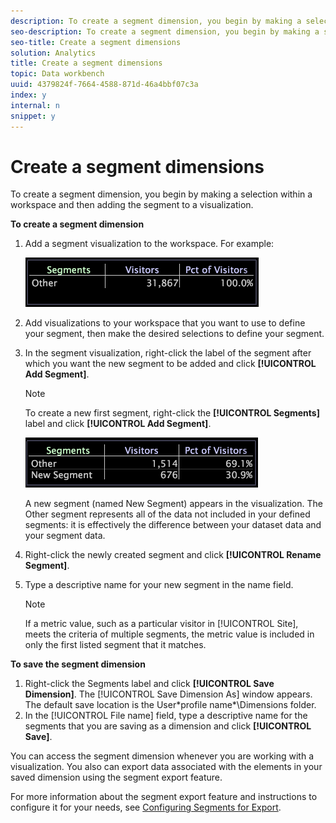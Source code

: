 ```yaml
---
description: To create a segment dimension, you begin by making a selection within a workspace and then adding the segment to a visualization.
seo-description: To create a segment dimension, you begin by making a selection within a workspace and then adding the segment to a visualization.
seo-title: Create a segment dimensions
solution: Analytics
title: Create a segment dimensions
topic: Data workbench
uuid: 4379824f-7664-4588-871d-46a4bbf07c3a
index: y
internal: n
snippet: y
---
```


# Create a segment dimensions

To create a segment dimension, you begin by making a selection within a workspace and then adding the segment to a visualization.

 **To create a segment dimension**

1. Add a segment visualization to the workspace. For example:

   ![](assets/vis_Segment.png)

1. Add visualizations to your workspace that you want to use to define your segment, then make the desired selections to define your segment. 
1. In the segment visualization, right-click the label of the segment after which you want the new segment to be added and click **[!UICONTROL Add Segment]**.

   >[!NOTE]
   >
   >To create a new first segment, right-click the **[!UICONTROL Segments]** label and click **[!UICONTROL Add Segment]**.

   ![](assets/vis_SegmentNew.png)

   A new segment (named New Segment) appears in the visualization. The Other segment represents all of the data not included in your defined segments: it is effectively the difference between your dataset data and your segment data. 

1. Right-click the newly created segment and click **[!UICONTROL Rename Segment]**. 
1. Type a descriptive name for your new segment in the name field.

   >[!NOTE]
   >
   >If a metric value, such as a particular visitor in [!UICONTROL Site], meets the criteria of multiple segments, the metric value is included in only the first listed segment that it matches.

**To save the segment dimension**

1. Right-click the Segments label and click **[!UICONTROL Save Dimension]**. The [!UICONTROL Save Dimension As] window appears. The default save location is the User\*profile name*\Dimensions folder. 
1. In the [!UICONTROL File name] field, type a descriptive name for the segments that you are saving as a dimension and click **[!UICONTROL Save]**.

You can access the segment dimension whenever you are working with a visualization. You also can export data associated with the elements in your saved dimension using the segment export feature.

For more information about the segment export feature and instructions to configure it for your needs, see [Configuring Segments for Export](../../c-get-started/c-exp-data-seg-exp/t-config-sgts-expt.md#task_8857F221FA66463990EC9B60DB6DB372). 
